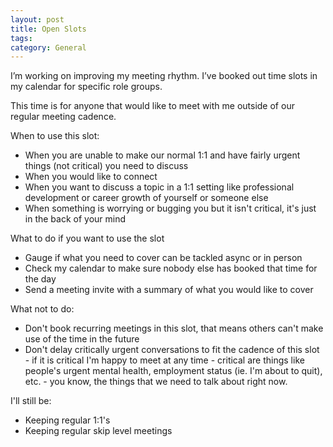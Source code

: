 ```yaml
---
layout: post
title: Open Slots
tags: 
category: General
---
```


I’m working on improving my meeting rhythm. 
I’ve booked out time slots in my calendar for specific role groups. 

This time is for anyone that would like to meet with me outside of our regular meeting cadence.

When to use this slot:
* When you are unable to make our normal 1:1 and have fairly urgent things (not critical) you need to discuss 
* When you would like to connect 
* When you want to discuss a topic in a 1:1 setting like professional development or career growth of yourself or someone else
* When something is worrying or bugging you but it isn't critical, it's just in the back of your mind

What to do if you want to use the slot
* Gauge if what you need to cover can be tackled async or in person
* Check my calendar to make sure nobody else has booked that time for the day
* Send a meeting invite with a summary of what you would like to cover

What not to do:
* Don't book recurring meetings in this slot, that means others can't make use of the time in the future
* Don't delay critically urgent conversations to fit the cadence of this slot - if it is critical I'm happy to meet at any time - critical are things like people's urgent mental health, employment status (ie. I'm about to quit), etc. - you know, the things that we need to talk about right now.

I'll still be:
* Keeping regular 1:1's
* Keeping regular skip level meetings
